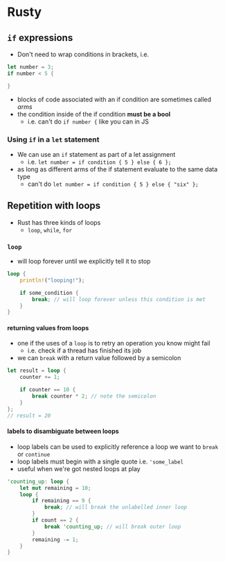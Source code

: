 # Rusty

## `if` expressions

- Don't need to wrap conditions in brackets, i.e.

```rust
let number = 3;
if number < 5 {

}
```

- blocks of code associated with an if condition are sometimes called _arms_
- the condition inside of the if condition **must be a bool**
  - i.e. can't do `if number {` like you can in JS

### Using `if` in a `let` statement

- We can use an `if` statement as part of a let assignment
  - i.e. `let number = if condition { 5 } else { 6 };`
- as long as different arms of the if statement evaluate to the same data type
  - can't do `let number = if condition { 5 } else { "six" };`

## Repetition with loops

- Rust has three kinds of loops
  - `loop`, `while`, `for`

### `loop`

- will loop forever until we explicitly tell it to stop

```rust
loop {
    println!("looping!");

    if some_condition {
        break; // will loop forever unless this condition is met
    }
}
```

#### returning values from loops

- one if the uses of a `loop` is to retry an operation you know might fail
  - i.e. check if a thread has finished its job
- we can `break` with a return value followed by a semicolon

```rust
let result = loop {
    counter += 1;

    if counter == 10 {
        break counter * 2; // note the semicolon
    }
};
// result = 20
```

#### labels to disambiguate between loops

- loop labels can be used to explicitly reference a loop we want to `break` or `continue`
- loop labels must begin with a single quote i.e. `'some_label`
- useful when we're got nested loops at play

```rust
'counting_up: loop {
    let mut remaining = 10;
    loop {
        if remaining == 9 {
            break; // will break the unlabelled inner loop
        }
        if count == 2 {
            break 'counting_up; // will break outer loop
        }
        remaining -= 1;
    }
}
```
